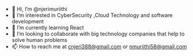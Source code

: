 - 👋 Hi, I’m @njerimuriithi
- 👀 I’m interested in CyberSecurity ,Cloud Technology and software development
- 🌱 I’m currently learning React
- 💞️ I’m looking to collaborate with big technology companies that help to solve human problems
- 📫 How to reach me at cnjeri388@gmail.com or nmuriithi58@gmail.com

<!---
njerimuriithi/njerimuriithi is a ✨ special ✨ repository because its `README.md` (this file) appears on your GitHub profile.
You can click the Preview link to take a look at your changes.
--->
